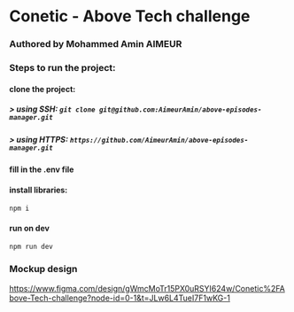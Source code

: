 # Conetic - Above Tech challenge

### Authored by Mohammed Amin AIMEUR

### Steps to run the project:

#### clone the project:

##### > using SSH: `git clone git@github.com:AimeurAmin/above-episodes-manager.git`

##### > using HTTPS: `https://github.com/AimeurAmin/above-episodes-manager.git`

#### fill in the .env file

#### install libraries:

`npm i`

#### run on dev

`npm run dev`

### Mockup design

https://www.figma.com/design/gWmcMoTr15PX0uRSYI624w/Conetic%2FAbove-Tech-challenge?node-id=0-1&t=JLw6L4TueI7F1wKG-1
